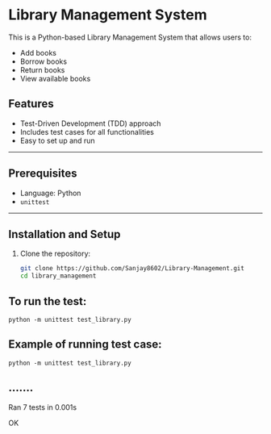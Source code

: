 # Library Management System

This is a Python-based Library Management System that allows users to:
- Add books
- Borrow books
- Return books
- View available books

## Features
- Test-Driven Development (TDD) approach
- Includes test cases for all functionalities
- Easy to set up and run

---

## Prerequisites
- Language: Python 
- `unittest` 

---

## Installation and Setup

1. Clone the repository:
   ```bash
   git clone https://github.com/Sanjay8602/Library-Management.git
   cd library_management

## To run the test:
    python -m unittest test_library.py


## Example of running test case:
    python -m unittest test_library.py
>>
.......
----------------------------------------------------------------------
Ran 7 tests in 0.001s

OK